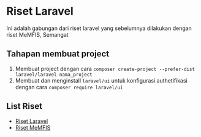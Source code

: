 # Riset Laravel
Ini adalah gabungan dari riset laravel yang sebelumnya dilakukan dengan riset MeMFIS, Semangat

## Tahapan membuat project
1. Membuat project dengan cara `composer create-project --prefer-dist laravel/laravel nama_project`
2. Membuat dan menginstall `laravel/ui` untuk konfigurasi authetifikasi dengan cara `composer require laravel/ui`


## List Riset
- [Riset Laravel](/riset-laravel.md)
- [Riset MeMFIS](/riset-memfis.md)